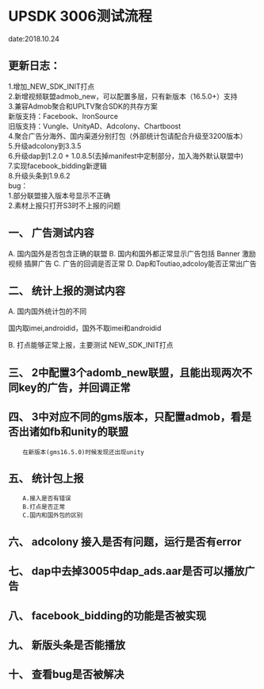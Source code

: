 # UPSDK 3006测试流程
date:2018.10.24
## 更新日志：
1.增加_NEW_SDK_INIT打点
<br>
2.新增视频联盟admob_new，可以配置多层，只有新版本（16.5.0+）支持
<br>
3.兼容Admob聚合和UPLTV聚合SDK的共存方案
<br>
新版支持：Facebook、IronSource
<br>
旧版支持：Vungle、UnityAD、Adcolony、Chartboost
<br>
4.聚合广告分海外、国内渠道分别打包（外部统计包请配合升级至3200版本）
<br>
5.升级adcolony到3.3.5
<br>
6.升级dap到1.2.0 + 1.0.8.5(去掉manifest中定制部分，加入海外默认联盟中)
<br>
7.实现facebook_bidding新逻辑
<br>
8.升级头条到1.9.6.2
<br>
bug：
<br>
1.部分联盟接入版本号显示不正确
<br>
2.素材上报只打开S3时不上报的问题
<br>

## 一、	广告测试内容
A.	国内国外是否包含正确的联盟
B.	国内和国外都正常显示广告包括
Banner
激励视频
插屏广告
C.	广告的回调是否正常
D.	Dap和Toutiao,adcoloy能否正常出广告

## 二、	统计上报的测试内容
A.	国内国外统计包的不同

国内取imei,androidid，国外不取imei和androidid

B.	打点能够正常上报，主要测试 NEW_SDK_INIT打点

## 三、	2中配置3个adomb_new联盟，且能出现两次不同key的广告，并回调正常
        
## 四、	3中对应不同的gms版本，只配置admob，看是否出诸如fb和unity的联盟
        在新版本(gms16.5.0)时候发现还出现unity
        
## 五、	统计包上报

        A.接入是否有错误
        B.打点是否正常
        C.国内和国外包的区别

## 六、  adcolony 接入是否有问题，运行是否有error

## 七、  dap中去掉3005中dap_ads.aar是否可以播放广告

## 八、  facebook_bidding的功能是否被实现

## 九、  新版头条是否能播放

## 十、  查看bug是否被解决

